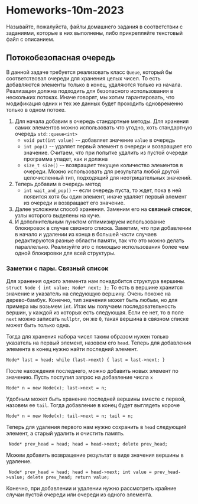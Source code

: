 # Homeworks-10m-2023

Называйте, пожалуйста, файлы домашнего задания в соответствии с заданиями, которые в них выполнены, либо прикрепляйте текстовый файл с описанием.

## Потокобезопасная очередь

В данной задаче требуется реализовать класс `Queue`, который бы соответствовал очереди для хранения целых чисел. То есть добавляются элементы только в конец, удаляются только из начала. Реализация должна подходить для безопасного использования в нескольких потоках.
Иначе говорят, мы хотим гарантировать, что модификация одних и тех же данных будет проходить одновременно только в одном потоке. 

1. Для начала добавим в очередь стандартные методы. Для хранения самих элементов можно использовать что угодно, хоть стандартную очередь `std::queue<int>`
   * `void put(int value)` -- добавляет значение `value` в очередь
   * `int pop()` -- удаляет первый элемент в очереди и возвращает его значение. Считаем, что при попытке удалить из пустой очереди программа упадет, как и должна
   * `size_t size()` -- возвращает текущее количество элементов в очереди. Можно использовать для результата любой другой целочисленный тип, подходящий для неотрицательных значений.
2. Теперь добавим в очередь метод 
    * `int wait_and_pop()` -- если очередь пуста, то ждет, пока в ней появится хотя бы один элемент, иначе удаляет первый элемент из очереди и возвращает его значение.
3. Далее усложним способ хранения. Заменим его на **связный список**, узлы которого выделены на куче.
4. И дополнительным пунктом оптимизируем использование блокировок в случае связного списка. Заметим, что при добавлении в начало и удалении из конца в большей части случаев редактируются разные области памяти, так что это можно делать параллельно. Реализуйте это с помощью использования более чем одной блокировки для всей структуры.


### Заметки с пары. Связный список
Для хранения одного элемента нам понадобится структура вершины. 
`` 
    struct Node {
        int value;
        Node* next;
    };
``
То есть в вершине хранится значение и указатель на следующую вершину. Очень похоже на дерево-бамбук. Конечно, тип значения может быть любым, но для примера мы возьмем `int`.
Итак мы получаем последовательность вершин, у каждой из которых есть следующая. Если ее нет, то в поле `next` можно записать `nullptr`, он же `0`, такая вершина в связном списке может быть только одна. 

Тогда для хранения набора чисел таким образом нужен только указатель на первый элемент, назовем его `head`. Теперь для добавления элемента в конец нужно найти последний элемент.

``
    Node* last = head;
    while (last->next) {
        last = last->next;
    }
``

После нахождения последнего, можно добавить новых элемент по значению. Пусть поступил запрос на добавление числа `x`

``
    Node* n = new Node(x);
    last->next = n;
``

Удобным может быть хранение последней вершины вместе с первой, назовем ее `tail`. Тогда добавление в конец будет выглядеть короче

``
    Node* n = new Node(x);
    tail->next = n;
    tail = n;
``

Теперь для удаления первого нам нужно сохранить в `head` следующий элемент, а старый удалить и очистить память.

`` 
    Node* prev_head = head;
    head = head->next;
    delete prev_head;
``

Можем добавить возвращение результат в виде значения вершины в удаление.


`` 
    Node* prev_head = head;
    head = head->next;
    int value = prev_head->value;
    delete prev_head;
    return value;
``



Конечно, при добавлении и удалении нужно рассмотреть крайние случаи пустой очереди или очереди из одного элемента.

